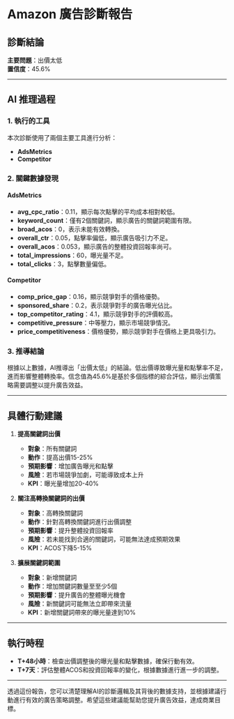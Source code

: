 # Amazon 廣告診斷報告

## 診斷結論
**主要問題**：出價太低  
**置信度**：45.6%

---

## AI 推理過程

### 1. 執行的工具
本次診斷使用了兩個主要工具進行分析：
- **AdsMetrics**
- **Competitor**

### 2. 關鍵數據發現

#### AdsMetrics
- **avg_cpc_ratio**：0.11，顯示每次點擊的平均成本相對較低。
- **keyword_count**：僅有2個關鍵詞，顯示廣告的關鍵詞範圍有限。
- **broad_acos**：0，表示未能有效轉換。
- **overall_ctr**：0.05，點擊率偏低，顯示廣告吸引力不足。
- **overall_acos**：0.053，顯示廣告的整體投資回報率尚可。
- **total_impressions**：60，曝光量不足。
- **total_clicks**：3，點擊數量偏低。

#### Competitor
- **comp_price_gap**：0.16，顯示競爭對手的價格優勢。
- **sponsored_share**：0.2，表示競爭對手的廣告曝光佔比。
- **top_competitor_rating**：4.1，顯示競爭對手的評價較高。
- **competitive_pressure**：中等壓力，顯示市場競爭情況。
- **price_competitiveness**：價格優勢，顯示競爭對手在價格上更具吸引力。

### 3. 推導結論
根據以上數據，AI推導出「出價太低」的結論。低出價導致曝光量和點擊率不足，進而影響整體轉換率。信念值為45.6%是基於多個指標的綜合評估，顯示出價策略需要調整以提升廣告效益。

---

## 具體行動建議

1. **提高關鍵詞出價**
   - **對象**：所有關鍵詞
   - **動作**：提高出價15-25%
   - **預期影響**：增加廣告曝光和點擊
   - **風險**：若市場競爭加劇，可能導致成本上升
   - **KPI**：曝光量增加20-40%

2. **關注高轉換關鍵詞的出價**
   - **對象**：高轉換關鍵詞
   - **動作**：針對高轉換關鍵詞進行出價調整
   - **預期影響**：提升整體投資回報率
   - **風險**：若未能找到合適的關鍵詞，可能無法達成預期效果
   - **KPI**：ACOS下降5-15%

3. **擴展關鍵詞範圍**
   - **對象**：新增關鍵詞
   - **動作**：增加關鍵詞數量至至少5個
   - **預期影響**：提升廣告的整體曝光機會
   - **風險**：新關鍵詞可能無法立即帶來流量
   - **KPI**：新增關鍵詞帶來的曝光量達到10%

---

## 執行時程
- **T+48小時**：檢查出價調整後的曝光量和點擊數據，確保行動有效。
- **T+7天**：評估整體ACOS和投資回報率的變化，根據數據進行進一步的調整。

---

透過這份報告，您可以清楚理解AI的診斷邏輯及其背後的數據支持，並根據建議行動進行有效的廣告策略調整。希望這些建議能幫助您提升廣告效益，達成商業目標。